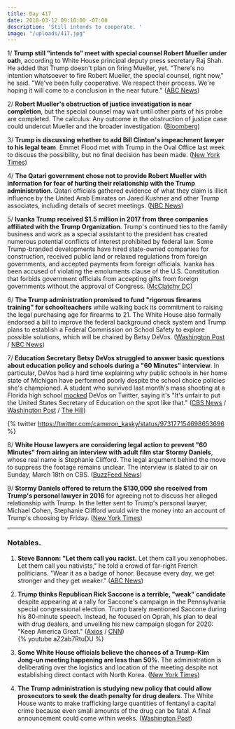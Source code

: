 ```yaml
---
title: Day 417
date: 2018-03-12 09:10:00 -07:00
description: 'Still intends to cooperate. '
image: "/uploads/417.jpg"
---
```


1/ **Trump still "intends to" meet with special counsel Robert Mueller under oath**, according to White House principal deputy press secretary Raj Shah. He added that Trump doesn't plan on firing Mueller, yet. "There's no intention whatsoever to fire Robert Mueller, the special counsel, right now," he said. "We've been fully cooperative. We respect their process. We're hoping it will come to a conclusion in the near future." ([ABC News](http://abcnews.go.com/Politics/trump-intends-meet-special-counsel-oath-white-house/story?id=53658533))

2/ **Robert Mueller's obstruction of justice investigation is near completion**, but the special counsel may wait until other parts of his probe are completed. The calculus: Any outcome in the obstruction of justice case could undercut Mueller and the broader investigation. ([Bloomberg](https://www.bloomberg.com/news/articles/2018-03-12/mueller-is-said-to-weigh-putting-off-trump-obstruction-decision))

3/ **Trump is discussing whether to add Bill Clinton's impeachment lawyer to his legal team**. Emmet Flood met with Trump in the Oval Office last week to discuss the possibility, but no final decision has been made. ([New York Times](https://www.nytimes.com/2018/03/10/us/politics/trump-mueller-flood.html))

4/ **The Qatari government chose not to provide Robert Mueller with information for fear of hurting their relationship with the Trump administration**. Qatari officials gathered evidence of what they claim is illicit influence by the United Arab Emirates on Jared Kushner and other Trump associates, including details of secret meetings. ([NBC News](https://www.nbcnews.com/politics/national-security/qataris-opted-not-give-info-kushner-secret-meetings-mueller-n855326))

5/ **Ivanka Trump received $1.5 million in 2017 from three companies affiliated with the Trump Organization**. Trump's continued ties to the family business and work as a special assistant to the president has created numerous potential conflicts of interest prohibited by federal law. Some Trump-branded developments have hired state-owned companies for construction, received public land or relaxed regulations from foreign governments, and accepted payments from foreign officials. Ivanka has been accused of violating the emoluments clause of the U.S. Constitution that forbids government officials from accepting gifts from foreign governments without the approval of Congress. ([McClatchy DC](http://www.mcclatchydc.com/article204578309.html))

6/ **The Trump administration promised to fund "rigorous firearms training" for schoolteachers** while walking back its commitment to raising the legal purchasing age for firearms to 21. The White House also formally endorsed a bill to improve the federal background check system and Trump plans to establish a Federal Commission on School Safety to explore possible solutions, which will be chaired by Betsy DeVos. ([Washington Post](https://www.washingtonpost.com/politics/white-house-vows-to-help-arm-teachers-and-backs-off-raising-age-for-buying-guns/2018/03/11/14da0c8e-253a-11e8-bc72-077aa4dab9ef_story.html?utm_term=.f6770cc1b2f5) / [NBC News](https://www.nbcnews.com/politics/white-house/white-house-promises-federal-aid-train-armed-teachers-n855636))

7/ **Education Secretary Betsy DeVos struggled to answer basic questions about education policy and schools during a "60 Minutes" interview**. In particular, DeVos had a hard time explaining why public schools in her home state of Michigan have performed poorly despite the school choice policies she's championed. A student who survived last month's mass shooting at a Florida high school [mocked](http://thehill.com/blogs/blog-briefing-room/news/377924-parkland-student-mocks-devos-unfair-to-make-the-education) DeVos on Twitter, saying it's "It's unfair to put the United States Secretary of Education on the spot like that." ([CBS News](https://www.cbsnews.com/news/secretary-of-education-betsy-devos-on-guns-school-choice-and-why-people-dont-like-her/) / [Washington Post](https://www.washingtonpost.com/news/answer-sheet/wp/2018/03/12/education-secretary-betsy-devos-stumbles-during-pointed-60-minutes-interview/) / [The Hill](http://thehill.com/homenews/administration/377888-devos-pressed-on-performance-of-public-schools-under-policies-she))

{% twitter https://twitter.com/cameron_kasky/status/973177154698653696 %}

8/ **White House lawyers are considering legal action to prevent "60 Minutes" from airing an interview with adult film star Stormy Daniels**, whose real name is Stephanie Clifford. The legal argument behind the move to suppress the footage remains unclear. The interview is slated to air on Sunday, March 18th on CBS. ([BuzzFeed News](https://www.buzzfeed.com/chrisgeidner/trump-lawyers-are-considering-a-challenge-to-60-minutes?utm_term=.jar43rPGNP#.xqRl0DZ1bZ))

9/ **Stormy Daniels offered to return the $130,000 she received from Trump's personal lawyer in 2016** for agreeing not to discuss her alleged relationship with Trump. In the letter sent to Trump's personal lawyer, Michael Cohen, Stephanie Clifford would wire the money into an account of Trump's choosing by Friday. ([New York Times](https://www.nytimes.com/2018/03/12/business/media/stormy-daniels-donald-trump.html))

---

### Notables.

1. **Steve Bannon: "Let them call you racist.** Let them call you xenophobes. Let them call you nativists," he told a crowd of far-right French politicians. "Wear it as a badge of honor. Because every day, we get stronger and they get weaker." ([ABC News](http://abcnews.go.com/Politics/steve-bannon-call-racist-wear-badge-honor/story?id=53656814))

2. **Trump thinks Republican Rick Saccone is a terrible, "weak" candidate** despite appearing at a rally for Saccone's campaign in the Pennsylvania special congressional election. Trump barely mentioned Saccone during his 80-minute speech. Instead, he focused on Oprah, his plan to deal with drug dealers, and unveiling his new campaign slogan for 2020: "Keep America Great." ([Axios](https://www.axios.com/scoop-trump-privately-trashes-rick-saccone-1520806446-c7033bad-f7a4-4d92-80a7-40113967a0e2.html) / [CNN](https://www.cnn.com/2018/03/10/politics/trump-pennsylvania-speech-rick-saccone/index.html))\
   {% youtube aZ2ab7RtuDU %}

3. **Some White House officials believe the chances of a Trump-Kim Jong-un meeting happening are less than 50%**. The administration is deliberating over the logistics and location of the meeting despite not establishing direct contact with North Korea. ([New York Times](https://www.nytimes.com/2018/03/09/us/politics/trump-kim-jong-un-meeting-planning.html))

4. **The Trump administration is studying new policy that could allow prosecutors to seek the death penalty for drug dealers**. The White House wants to make trafficking large quantities of fentanyl a capital crime because even small amounts of the drug can be fatal. A final announcement could come within weeks. ([Washington Post](https://www.washingtonpost.com/national/trump-administration-studying-possibility-of-seeking-death-penalty-for-drug-dealers/2018/03/09/4d9cc994-23c3-11e8-94da-ebf9d112159c_story.html))